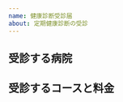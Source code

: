 ```yaml
---
name: 健康診断受診届
about: 定期健康診断の受診
---
```


<!--
まず、タイトルに

健康診断受診届

と入力してください
-->

## 受診する病院

<!--
受診する病院の病院名、url、住所等を入力してください 
（例）
霞が関ビル診療所
https://kasumigaseki.kenkoigaku.or.jp/
〒100-6003 東京都千代田区霞が関3-2-5
-->

## 受診するコースと料金

<!--
病院が用意しているコースのうち、受診するコースとその料金を入力してください
（例）定期健康診断A 11,000円
（例）生活習慣病健康診断 27,500円
（例）採用時健康診断 11,000円
（例）
- 定期健康診断A 11,000円
- 子宮頚がん検査 5,500円
-->
